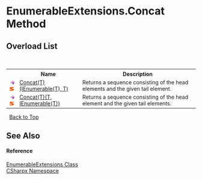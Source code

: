 # EnumerableExtensions.Concat Method 
 


## Overload List
&nbsp;<table><tr><th></th><th>Name</th><th>Description</th></tr><tr><td>![Public method](media/pubmethod.gif "Public method")![Static member](media/static.gif "Static member")</td><td><a href="M_CSharpx_EnumerableExtensions_Concat__1">Concat(T)(IEnumerable(T), T)</a></td><td>
Returns a sequence consisting of the head elements and the given tail element.</td></tr><tr><td>![Public method](media/pubmethod.gif "Public method")![Static member](media/static.gif "Static member")</td><td><a href="M_CSharpx_EnumerableExtensions_Concat__1_1">Concat(T)(T, IEnumerable(T))</a></td><td>
Returns a sequence consisting of the head element and the given tail elements.</td></tr></table>&nbsp;
<a href="#enumerableextensions.concat-method">Back to Top</a>

## See Also


#### Reference
<a href="T_CSharpx_EnumerableExtensions">EnumerableExtensions Class</a><br /><a href="N_CSharpx">CSharpx Namespace</a><br />